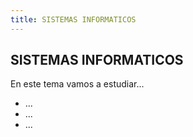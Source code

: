 ```yaml
---
title: SISTEMAS INFORMATICOS
---
```


## SISTEMAS INFORMATICOS

En este tema vamos a estudiar...

* ...
* ...
* ...
